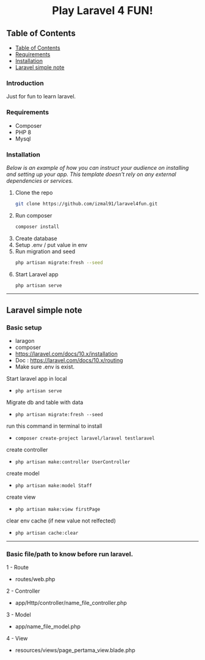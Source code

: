 <h1 align="center"> Play Laravel 4 FUN! </h1> 


## Table of Contents

- [Table of Contents](#table-of-contents)
- [Requirements](#requirements)
- [Installation](#installation)
- [Laravel simple note](#laravel-simple-note)

<!-- END doctoc generated TOC please keep comment here to allow auto update -->

### Introduction

Just for fun to learn laravel.

### Requirements

* Composer
* PHP 8
* Mysql

### Installation

_Below is an example of how you can instruct your audience on installing and setting up your app. This template doesn't rely on any external dependencies or services._

1. Clone the repo
   ```sh
   git clone https://github.com/izmal91/laravel4fun.git
   ```
2. Run composer
   ```sh
   composer install
   ```
3. Create database
4. Setup .env / put value in env
5. Run migration and seed
   ```sh
   php artisan migrate:fresh --seed
   ```
6. Start Laravel app
   ```sh
   php artisan serve
   ```

* * *

## Laravel simple note

### Basic setup

- laragon
- composer
- https://laravel.com/docs/10.x/installation
- Doc : https://laravel.com/docs/10.x/routing
- Make sure .env is exist.

Start laravel app in local
- `php artisan serve`

Migrate db and table with data
- `php artisan migrate:fresh --seed`

run this command in terminal to install
- `composer create-project laravel/laravel testlaravel`

create controller
- `php artisan make:controller UserController`

create model
- `php artisan make:model Staff`

create view
- `php artisan make:view firstPage`

clear env cache (if new value not relfected)
- `php artisan cache:clear`

* * *

### Basic file/path to know before run laravel.

1 - Route
- routes/web.php

2 - Controller
- app/Http/controller/name_file_controller.php

3 - Model
- app/name_file_model.php

4 - View
- resources/views/page_pertama_view.blade.php